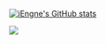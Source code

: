   
[![iEngne's GitHub stats](https://github-readme-stats.vercel.app/api?username=iEngne&count_private=true&show_icons=true&title_color=e4bf7a&icon_color=8eb573&text_color=df6d74&bg_color=45,301000,281000,282828,282c34,282d34,282e34)](https://github.com/iengne)
<div align="left"> <img src="https://github-readme-stats.vercel.app/api/top-langs/?username=sun0225SUN&hide_title=true&hide_border=true&layout=compact&langs_count=6&text_color=000&icon_color=fff&bg_color=0,52fa5a,4dfcff,c64dff&theme=graywhite" /> </div>
